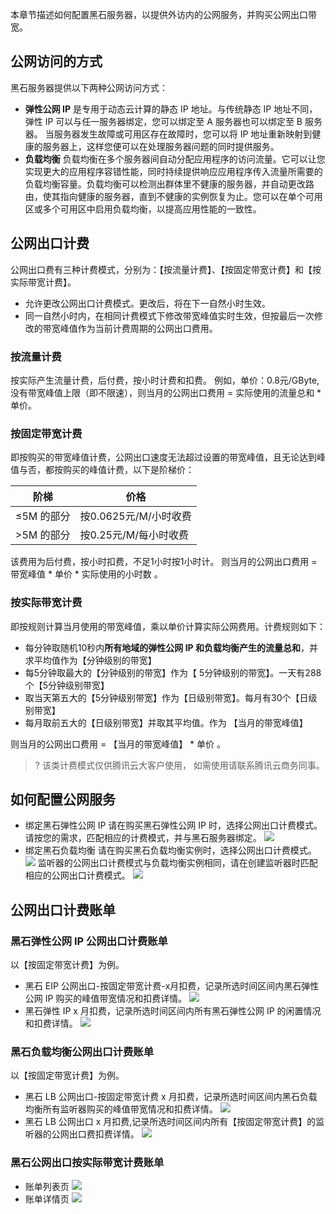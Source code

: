 本章节描述如何配置黑石服务器，以提供外访内的公网服务，并购买公网出口带宽。

## 公网访问的方式
黑石服务器提供以下两种公网访问方式：
- **弹性公网 IP**
是专用于动态云计算的静态 IP 地址。与传统静态 IP 地址不同，弹性 IP 可以与任一服务器绑定，您可以绑定至 A 服务器也可以绑定至 B 服务器。 当服务器发生故障或可用区存在故障时，您可以将 IP 地址重新映射到健康的服务器上，这样您便可以在处理服务器问题的同时提供服务。
- **负载均衡**
负载均衡在多个服务器间自动分配应用程序的访问流量。它可以让您实现更大的应用程序容错性能，同时持续提供响应应用程序传入流量所需要的负载均衡容量。负载均衡可以检测出群体里不健康的服务器，并自动更改路由，使其指向健康的服务器，直到不健康的实例恢复为止。您可以在单个可用区或多个可用区中启用负载均衡，以提高应用性能的一致性。

## 公网出口计费
公网出口费有三种计费模式，分别为：【按流量计费】、【按固定带宽计费】和【按实际带宽计费】。
- 允许更改公网出口计费模式。更改后，将在下一自然小时生效。
- 同一自然小时内，在相同计费模式下修改带宽峰值实时生效，但按最后一次修改的带宽峰值作为当前计费周期的公网出口费用。

### 按流量计费 
按实际产生流量计费，后付费，按小时计费和扣费。
例如，单价：0.8元/GByte, 没有带宽峰值上限（即不限速），则当月的公网出口费用 = 实际使用的流量总和 * 单价。


### 按固定带宽计费
即按购买的带宽峰值计费，公网出口速度无法超过设置的带宽峰值，且无论达到峰值与否，都按购买的峰值计费，以下是阶梯价：

| 阶梯        | 价格              |
| --------- | --------------- |
| ≤5M 的部分    | 按0.0625元/M/小时收费 |
| >5M 的部分 | 按0.25元/M/每小时收费  |

该费用为后付费，按小时扣费，不足1小时按1小时计。 
则当月的公网出口费用 = 带宽峰值 * 单价 * 实际使用的小时数 。


### 按实际带宽计费
即按规则计算当月使用的带宽峰值，乘以单价计算实际公网费用。计费规则如下：
- 每分钟取随机10秒内**所有地域的弹性公网 IP 和负载均衡产生的流量总和**，并求平均值作为【分钟级别的带宽】
- 每5分钟取最大的【分钟级别的带宽】作为【 5分钟级别的带宽】。一天有288个【5分钟级别带宽】
- 取当天第五大的【5分钟级别带宽】作为【日级别带宽】。每月有30个【日级别带宽】
- 每月取前五大的【日级别带宽】并取其平均值。作为 【当月的带宽峰值】

则当月的公网出口费用 = 【当月的带宽峰值】 * 单价 。 

>? 该类计费模式仅供腾讯云大客户使用， 如需使用请联系腾讯云商务同事。


## 如何配置公网服务

- 绑定黑石弹性公网 IP
请在购买黑石弹性公网 IP 时，选择公网出口计费模式。请按您的需求，匹配相应的计费模式，并与黑石服务器绑定。
![](https://main.qcloudimg.com/raw/3689412490846dc2df124e7abd6f5f44.png)
- 绑定黑石负载均衡
请在购买黑石负载均衡实例时，选择公网出口计费模式。
![](https://main.qcloudimg.com/raw/3da8ddce97aa224697494c4c180dc2e3.png)
监听器的公网出口计费模式与负载均衡实例相同，请在创建监听器时匹配相应的公网出口计费模式。
![](https://main.qcloudimg.com/raw/e718001aebf1076b311780adf35955ef.png)

## 公网出口计费账单

### 黑石弹性公网 IP 公网出口计费账单

以【按固定带宽计费】为例。
- 黑石 EIP 公网出口-按固定带宽计费-x月扣费，记录所选时间区间内黑石弹性公网 IP 购买的峰值带宽情况和扣费详情。
![](http://mc.qcloudimg.com/static/img/84562d836f248f54a93fbf811176ac42/image.png)
- 黑石弹性 IP x 月扣费，记录所选时间区间内所有黑石弹性公网 IP 的闲置情况和扣费详情。
![](https://main.qcloudimg.com/raw/5d3ca985b1c4fe00b4607147decf93a1.png)

### 黑石负载均衡公网出口计费账单

以【按固定带宽计费】为例。
- 黑石 LB 公网出口-按固定带宽计费 x 月扣费，记录所选时间区间内黑石负载均衡所有监听器购买的峰值带宽情况和扣费详情。
![](http://mc.qcloudimg.com/static/img/bd39ae2719bdb598e2de1199d92ede18/image.png)
- 黑石 LB 公网出口 x 月扣费,记录所选时间区间内所有【按固定带宽计费】的监听器的公网出口费扣费详情。
![](http://mc.qcloudimg.com/static/img/ec571b3bab983b62f6ff1b867abcaec7/image.png)

### 黑石公网出口按实际带宽计费账单

- 账单列表页
![](https://main.qcloudimg.com/raw/c304eed970e57d0b2f99a53515abbc24.png)
- 账单详情页
![](https://main.qcloudimg.com/raw/471b9ffd7fd3b9bd5d2ae0b9e549e83b.png)

